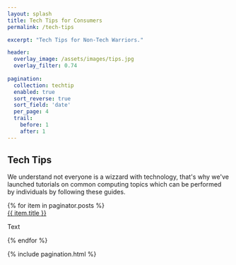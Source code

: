 ```yaml
---
layout: splash
title: Tech Tips for Consumers
permalink: /tech-tips

excerpt: "Tech Tips for Non-Tech Warriors."

header:
  overlay_image: /assets/images/tips.jpg
  overlay_filter: 0.74
  
pagination:
  collection: techtip
  enabled: true
  sort_reverse: true
  sort_field: 'date'
  per_page: 4
  trail:
    before: 1
    after: 1
---
```


<h2>Tech Tips</h2>
<p>We understand not everyone is a wizzard with technology, that's why we've launched tutorials on common computing topics which can be performed by individuals by following these guides.</p>

<div class="container">
    <div class="row">    
        {% for item in paginator.posts %}            
            <div class="col-xs-12 col-sm-6 reason-container">
                <div class="reason-item">
                    <img class="lazy" data-src="{{ item.thumbnail }}"/>
                    <div class="item-title">
                        <a href="{{ item.url }}">{{ item.title }}</a>
                    </div>
                    <div class="item-description">
                        <p>Text</p>
                    </div>
                </div>
            </div>
        {% endfor %}
    </div>
</div>

{% include pagination.html %}